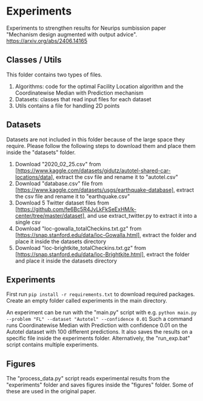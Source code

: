 # Experiments
Experiments to strengthen results for Neurips sumbission paper "Mechanism design augmented with output advice".
https://arxiv.org/abs/2406.14165

## Classes / Utils
This folder contains two types of files.
1. Algorithms: code for the optimal Facility Location algorithm and the Coordinatewise Median with Prediction mechanism
2. Datasets: classes that read input files for each dataset
3. Utils contains a file for handling 2D points

## Datasets
Datasets are not included in this folder because of the large space they require.
Please follow the following steps to download them and place them inside the "datasets" folder.
1. Download "2020_02_25.csv" from [https://www.kaggle.com/datasets/gidutz/autotel-shared-car-locations/data], extract the csv file and rename it to "autotel.csv"
2. Download "database.csv" file from [https://www.kaggle.com/datasets/usgs/earthquake-database], extract the csv file and rename it to "earthquake.csv"
3. Download 5 Twitter dataset files from [https://github.com/fe6Bc5R4JvLkFkSeExHM/k-center/tree/master/dataset], and use extract_twitter.py to extract it into a single csv
4. Download "loc-gowalla_totalCheckins.txt.gz" from [https://snap.stanford.edu/data/loc-Gowalla.html], extract the folder and place it inside the datasets directory
5. Download "loc-brightkite_totalCheckins.txt.gz" from [https://snap.stanford.edu/data/loc-Brightkite.html], extract the folder and place it inside the datasets directory

## Experiments
First run 
    `pip install -r requirements.txt`
to download required packages.
Create an empty folder called experiments in the main directory.

An experiment can be run with the "main.py" script with e.g. 
    `python main.py --problem "FL" --dataset "Autotel" --confidence 0.01`
Such a command runs Coordinatewise Median with Prediction with confidence 0.01 on the Autotel dataset with 100 different predictions. 
It also saves the results on a specific file inside the experiments folder.
Alternatively, the "run_exp.bat" script contains multiple experiments.

## Figures
The "process_data.py" script reads experimental results from the "experiments" folder and saves figures inside the "figures" folder.
Some of these are used in the original paper.
